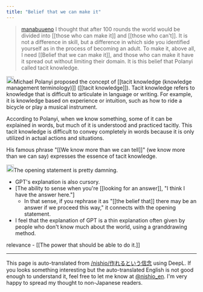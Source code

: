 ```yaml
---
title: "Belief that we can make it"
---
```


> [manabuueno](https://x.com/manabuueno/status/1792742253406118304) I thought that after 100 rounds the world would be divided into [[those who can make it]] and [[those who can't]]. It is not a difference in skill, but a difference in which side you identified yourself as in the process of becoming an adult. To make it, above all, I need [[Belief that we can make it]], and those who can make it have it spread out without limiting their domain. It is this belief that Polanyi called tacit knowledge.

<img src='https://scrapbox.io/api/pages/nishio-en/gpt/icon' alt='gpt.icon' height="19.5"/>Michael Polanyi proposed the concept of [[tacit knowledge (knowledge management terminology)]] ([[tacit knowledge]]). Tacit knowledge refers to knowledge that is difficult to articulate in language or writing. For example, it is knowledge based on experience or intuition, such as how to ride a bicycle or play a musical instrument.

According to Polanyi, when we know something, some of it can be explained in words, but much of it is understood and practiced tacitly. This tacit knowledge is difficult to convey completely in words because it is only utilized in actual actions and situations.

His famous phrase "[[We know more than we can tell]]" (we know more than we can say) expresses the essence of tacit knowledge.

<img src='https://scrapbox.io/api/pages/nishio-en/nishio/icon' alt='nishio.icon' height="19.5"/>The opening statement is pretty damning.
- GPT's explanation is also cursory.
- [The ability to sense when you're [[looking for an answer]], "I think I have the answer here."]
    - In that sense, if you rephrase it as "[[the belief that]] there may be an answer if we proceed this way," it connects with the opening statement.
- I feel that the explanation of GPT is a thin explanation often given by people who don't know much about the world, using a granddrawing method.


relevance
    - [[The power that should be able to do it.]]

---
This page is auto-translated from [/nishio/作れるという信念](https://scrapbox.io/nishio/作れるという信念) using DeepL. If you looks something interesting but the auto-translated English is not good enough to understand it, feel free to let me know at [@nishio_en](https://twitter.com/nishio_en). I'm very happy to spread my thought to non-Japanese readers.